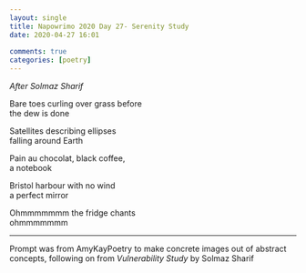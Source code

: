 ```yaml
---  
layout: single  
title: Napowrimo 2020 Day 27- Serenity Study  
date: 2020-04-27 16:01  
  
comments: true  
categories: [poetry]  
---  
```

<em>After Solmaz Sharif</em>  

Bare toes curling over grass before  
the dew is done  

Satellites describing ellipses  
falling around Earth  

Pain au chocolat, black coffee,  
a notebook  

Bristol harbour with no wind  
a perfect mirror  

Ohmmmmmmm the fridge chants  
ohmmmmmmm  

***  

Prompt was from AmyKayPoetry to make concrete images out of abstract concepts, following on from <em>Vulnerability Study</em> by Solmaz Sharif  

